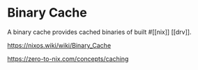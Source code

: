 # Binary Cache

A binary cache provides cached binaries of built #[[nix]] [[drv]].

https://nixos.wiki/wiki/Binary_Cache

https://zero-to-nix.com/concepts/caching
